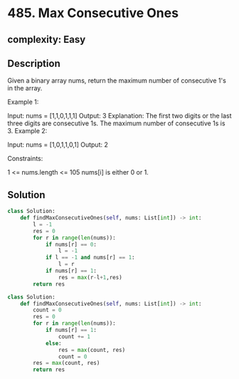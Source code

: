 # 485. Max Consecutive Ones

## complexity: Easy

## Description

Given a binary array nums, return the maximum number of consecutive 1's in the array.

Example 1:

Input: nums = [1,1,0,1,1,1]
Output: 3
Explanation: The first two digits or the last three digits are consecutive 1s. The maximum number of consecutive 1s is 3.
Example 2:

Input: nums = [1,0,1,1,0,1]
Output: 2

Constraints:

1 <= nums.length <= 105
nums[i] is either 0 or 1.

## Solution

```python
class Solution:
    def findMaxConsecutiveOnes(self, nums: List[int]) -> int:
        l = -1
        res = 0
        for r in range(len(nums)):
            if nums[r] == 0:
                l = -1
            if l == -1 and nums[r] == 1:
                l = r
            if nums[r] == 1:
                res = max(r-l+1,res)
        return res
```

```python
class Solution:
    def findMaxConsecutiveOnes(self, nums: List[int]) -> int:
        count = 0
        res = 0
        for r in range(len(nums)):
            if nums[r] == 1:
                count += 1
            else:
                res = max(count, res)
                count = 0
        res = max(count, res)
        return res
```
